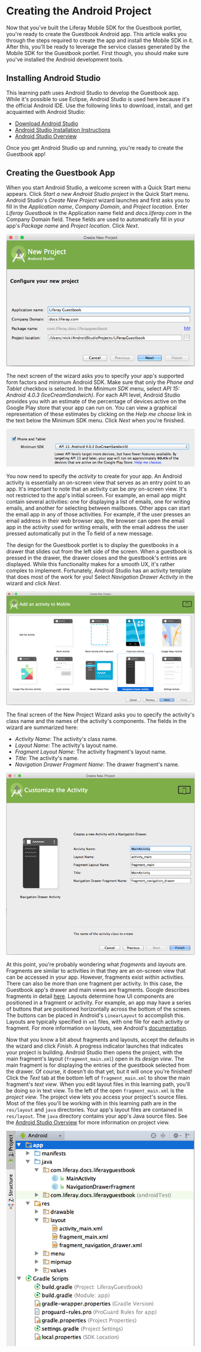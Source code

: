 # Creating the Android Project

Now that you've built the Liferay Mobile SDK for the Guestbook portlet, you're 
ready to create the Guestbook Android app. This article walks you through the 
steps required to create the app and install the Mobile SDK in it. After this, 
you'll be ready to leverage the service classes generated by the Mobile SDK for 
the Guestbook portlet. First though, you should make sure you've installed the 
Android development tools.

## Installing Android Studio

This learning path uses Android Studio to develop the Guestbook app. While it's 
possible to use Eclipse, Android Studio is used here because it's the official 
Android IDE. Use the following links to download, install, and get acquainted 
with Android Studio: 

- [Download Android Studio](http://developer.android.com/sdk/index.html)
- [Android Studio Installation Instructions](https://developer.android.com/sdk/installing/index.html?pkg=studio)
- [Android Studio Overview](http://developer.android.com/tools/studio/index.html)

Once you get Android Studio up and running, you're ready to create the Guestbook 
app!

## Creating the Guestbook App

When you start Android Studio, a welcome screen with a Quick Start menu appears. 
Click *Start a new Android Studio project* in the Quick Start menu. Android 
Studio's *Create New Project* wizard launches and first asks you to fill in the 
*Application name*, *Company Domain*, and *Project location*. Enter 
*Liferay Guestbook* in the Application name field and *docs.liferay.com* in the 
Company Domain field. These fields are used to automatically fill in your app's 
*Package name* and *Project location*. Click *Next*.

![Figure 1: The first screen of Android Studio's Create New Project wizard.](../../images/android-studio-new-project-01.png)

The next screen of the wizard asks you to specify your app's supported form 
factors and minimum Android SDK. Make sure that only the *Phone and Tablet* 
checkbox is selected. In the *Minimum SDK* menu, select 
*API 15: Android 4.0.3 (IceCreamSandwich)*. For each API level, Android Studio 
provides you with an estimate of the percentage of devices active on the Google 
Play store that your app can run on. You can view a graphical representation of 
these estimates by clicking on the *Help me choose* link in the text below the 
Minimum SDK menu. Click *Next* when you're finished.

![Figure 2: The second screen of Android Studio's Create New Project wizard.](../../images/android-studio-new-project-02.png)

You now need to specify the *activity* to create for your app. An Android 
activity is essentially an on-screen view that serves as an entry point to an 
app. It's important to note that an activity can be *any* on-screen view. It's 
not restricted to the app's initial screen. For example, an email app might 
contain several activities: one for displaying a list of emails, one for writing 
emails, and another for selecting between mailboxes. Other apps can start the 
email app in any of those activities. For example, if the user presses an email 
address in their web browser app, the browser can open the email app in the 
activity used for writing emails, with the email address the user pressed 
automatically put in the To field of a new message.

The design for the Guestbook portlet is to display the guestbooks in a drawer 
that slides out from the left side of the screen. When a guestbook is pressed in 
the drawer, the drawer closes and the guestbook's entries are displayed. While 
this functionality makes for a smooth UX, it's rather complex to implement. 
Fortunately, Android Studio has an activity template that does most of the work 
for you! Select *Navigation Drawer Activity* in the wizard and click *Next*.

![Figure 3: The third screen of Android Studio's Create New Project wizard.](../../images/android-studio-new-project-03.png)

The final screen of the New Project Wizard asks you to specify the activity's 
class name and the names of the activity's components. The fields in the wizard 
are summarized here:

- *Activity Name*: The activity's class name.
- *Layout Name*: The activity's layout name.
- *Fragment Layout Name*: The activity fragment's layout name.
- *Title*: The activity's name.
- *Navigation Drawer Fragment Name*: The drawer fragment's name.

![Figure 4: The final screen of Android Studio's Create New Project wizard.](../../images/android-studio-new-project-04.png)

At this point, you're probably wondering what *fragments* and *layouts* are. 
Fragments are similar to activities in that they are an on-screen view that can 
be accessed in your app. However, fragments exist *within* activities. There can 
also be more than one fragment per activity. In this case, the Guestbook app's 
drawer and main views are fragments. Google describes fragments in detail [here](http://developer.android.com/guide/components/fragments.html). 
Layouts determine how UI components are positioned in a fragment or activity. 
For example, an app may have a series of buttons that are positioned 
horizontally across the bottom of the screen. The buttons can be placed in 
Android's `LinearLayout` to accomplish this. Layouts are typically specified in 
`xml` files, with one file for each activity or fragment. For more information 
on layouts, see Android's [documentation](http://developer.android.com/guide/topics/ui/declaring-layout.html). 

Now that you know a bit about fragments and layouts, accept the defaults in the 
wizard and click *Finish*. A progress indicator launches that indicates your 
project is building. Android Studio then opens the project, with the main 
fragment's layout (`fragment_main.xml`) open in its *design view*. The main 
fragment is for displaying the entries of the guestbook selected from the 
drawer. Of course, it doesn't do that yet, but it will once you're finished! 
Click the *Text* tab at the bottom left of `fragment_main.xml` to show the main 
fragment's *text view*. When you edit layout files in this learning path, you'll 
be doing so in text view. To the left of the open `fragment_main.xml` is the 
*project view*. The project view lets you access your project's source files. 
Most of the files you'll be working with in this learning path are in the 
`res/layout` and `java` directories. Your app's layout files are contained in 
`res/layout`. The `java` directory contains your app's Java source files. See 
the [Android Studio Overview](http://developer.android.com/tools/studio/index.html) 
for more information on project view.

![Figure 5: Project view in Android Studio.](../../images/android-studio-project-view.png)
